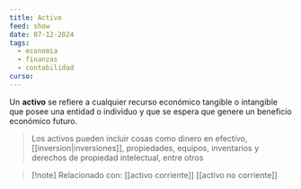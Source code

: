 ```yaml
---
title: Activo
feed: show
date: 07-12-2024
tags:
  - economia
  - finanzas
  - contabilidad
curso:
---
```

Un **activo** se refiere a cualquier recurso económico tangible o intangible que posee una entidad o individuo y que se espera que genere un beneficio económico futuro.

> Los activos pueden incluir cosas como dinero en efectivo, [[inversion|inversiones]], propiedades, equipos, inventarios y derechos de propiedad intelectual, entre otros

>[!note] Relacionado con: [[activo corriente]] [[activo no corriente]]

